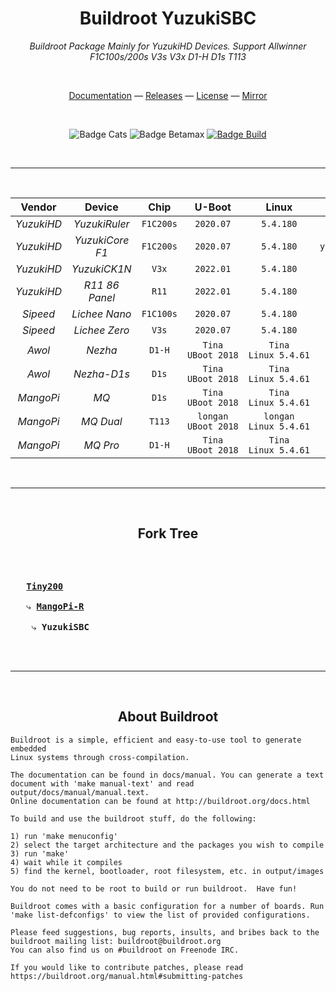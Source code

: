 
<div align = center>

# Buildroot YuzukiSBC
*Buildroot Package Mainly for YuzukiHD Devices. Support Allwinner F1C100s/200s V3s V3x D1-H D1s T113*

<br>

[Documentation] &mdash;
[Releases] &mdash;
[License] &mdash;
[Mirror]

<br>

![Badge Cats]
![Badge Betamax]
[![Badge Build]][CI]

<br>

---

<br>

 Vendor  | Device      | Chip    | U-Boot  | Linux   | Defconfig |
:------: | :---------: | :-----: | :-----: | :-----: | :-------: |
*YuzukiHD* | *YuzukiRuler* | `F1C200s` | `2020.07` | `5.4.180` | `yuzukihd_yuzukiruler_defconfig`
*YuzukiHD* | *YuzukiCore F1* | `F1C200s` | `2020.07` | `5.4.180` | `yuzukihd_yuzukicore_f1_defconfig` |
*YuzukiHD* | *YuzukiCK1N* | `V3x` | `2022.01` | `5.4.180` | `yuzukihd_yuzukick1n_defconfig` |
*YuzukiHD* | *R11 86 Panel* | `R11` | `2022.01` | `5.4.180` | `yuzukihd_r11_86panel_defconfig` |
*Sipeed*   | *Lichee Nano* | `F1C100s` | `2020.07` | `5.4.180` | `sipeed_lichee_nano_defconfig` |
*Sipeed*   | *Lichee Zero* | `V3s` | `2020.07` | `5.4.180` | `sipeed_lichee_zero_defconfig` |
*Awol*     | *Nezha* | `D1-H` | `Tina` `UBoot 2018` | `Tina` `Linux 5.4.61` | `awol_nezha_defconfig` |
*Awol*     | *Nezha-D1s* | `D1s` | `Tina` `UBoot 2018` | `Tina` `Linux 5.4.61` | `awol_nezha_d1s_defconfig` |
*MangoPi*  | *MQ* | `D1s` | `Tina` `UBoot 2018` | `Tina` `Linux 5.4.61` | `mangopi_mq_defconfig` |
*MangoPi*  | *MQ Dual* | `T113` | `longan` `UBoot 2018` | `longan` `Linux 5.4.61` | `mangopi_mq_dual_defconfig` |
*MangoPi*  | *MQ Pro* | `D1-H` | `Tina` `UBoot 2018` | `Tina` `Linux 5.4.61` | `mangopi_mq_pro_defconfig` |

<br>

---

<br>


## Fork Tree

<kbd align = left>
<br>
<br>
  
   **[Tiny200]**   <br><br>
   ⤷ **[MangoPi-R]**   <br><br>
    ⤷ **YuzukiSBC**   

<br>
</kbd>

<br>

---

<br>

## About Buildroot

</div>


```
Buildroot is a simple, efficient and easy-to-use tool to generate embedded
Linux systems through cross-compilation.

The documentation can be found in docs/manual. You can generate a text
document with 'make manual-text' and read output/docs/manual/manual.text.
Online documentation can be found at http://buildroot.org/docs.html

To build and use the buildroot stuff, do the following:

1) run 'make menuconfig'
2) select the target architecture and the packages you wish to compile
3) run 'make'
4) wait while it compiles
5) find the kernel, bootloader, root filesystem, etc. in output/images

You do not need to be root to build or run buildroot.  Have fun!

Buildroot comes with a basic configuration for a number of boards. Run
'make list-defconfigs' to view the list of provided configurations.

Please feed suggestions, bug reports, insults, and bribes back to the
buildroot mailing list: buildroot@buildroot.org
You can also find us on #buildroot on Freenode IRC.

If you would like to contribute patches, please read
https://buildroot.org/manual.html#submitting-patches
```


<!----------------------------------------------------------------------------->

[Badge Betamax]: https://forthebadge.com/images/badges/compatibility-betamax.svg
[Badge Build]: https://ci.appveyor.com/api/projects/status/qa7iq9ip0g3nh96c?retina=true
[Badge Cats]: https://forthebadge.com/images/badges/contains-cat-gifs.svg

[Documentation]: https://yuzukihd.gloomyghost.com/Buildroot-YuzukiSBC/#/
[Releases]: https://github.com/yuzukihd/Buildroot-YuzukiSBC/releases

[License]: LICENSE

[Mirror]: https://gitee.com/GloomyGhost/Buildroot-YuzukiSBC 
[CI]: https://ci.appveyor.com/project/GloomyGhost-MosquitoCoil/buildroot-yuzukisbc


[MangoPi-R]: https://github.com/mangopi-sbc/buildroot-mangopi-r
[Tiny200]: https://github.com/aodzip/buildroot-tiny200
